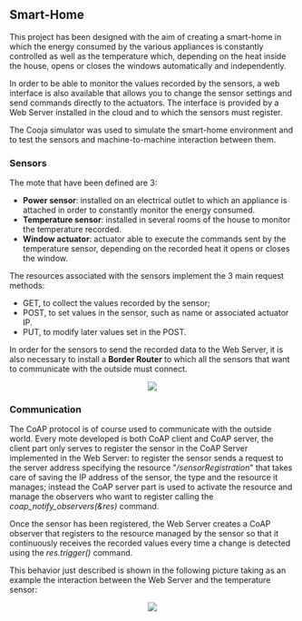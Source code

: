 ## Smart-Home
This project has been designed with the aim of creating a smart-home in which the energy consumed by the various appliances is constantly controlled as well as the temperature which, depending on the heat inside the house, opens or closes the windows automatically and independently.

In order to be able to monitor the values recorded by the sensors, a web interface is also available that allows you to change the sensor settings and send commands directly to the actuators. The interface is provided by a Web Server installed in the cloud and to which the sensors must register.

The Cooja simulator was used to simulate the smart-home environment and to test the sensors and machine-to-machine interaction between them.

### Sensors
The mote that have been defined are 3: 
* **Power sensor**: installed on an electrical outlet to which an appliance is attached in order to constantly monitor the energy consumed.
* **Temperature sensor**: installed in several rooms of the house to monitor the temperature recorded.
* **Window actuator**: actuator able to execute the commands sent by the temperature sensor, depending on the recorded heat it opens or closes the window.

The resources associated with the sensors implement the 3 main request methods:
* GET, to collect the values recorded by the sensor;
* POST, to set values in the sensor, such as name or associated actuator IP.
* PUT, to modify later values set in the POST.

In order for the sensors to send the recorded data to the Web Server, it is also necessary to install a **Border Router** to which all the sensors that want to communicate with the outside must connect.

<p align="center">
  <img src="https://github.com/davide-coccomini/smart-home/blob/master/smart-home.png">
</p>

### Communication
The CoAP protocol is of course used to communicate with the outside world.
Every mote developed is both CoAP client and CoAP server, the client part only serves to register the sensor in the CoAP Server implemented in the Web Server: to register the sensor sends a request to the server address specifying the resource "*/sensorRegistration*" that takes care of saving the IP address of the sensor, the type and the resource it manages; instead the CoAP server part is used to activate the resource and manage the observers who want to register calling the *coap_notify_observers(&res)* command.

Once the sensor has been registered, the Web Server creates a CoAP observer that registers to the resource managed by the sensor so that it continuously receives the recorded values every time a change is detected using the *res.trigger()* command. 

This behavior just described is shown in the following picture taking as an example the interaction between the Web Server and the temperature sensor:
<p align="center">
  <img src="https://github.com/davide-coccomini/smart-home/blob/master/overview.png">
</p>
